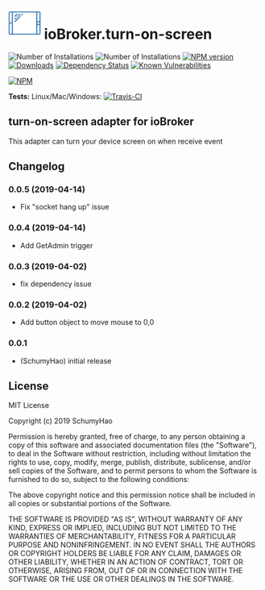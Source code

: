 <h1>
    <img src="admin/turn-on-screen.png" width="64"/>
    ioBroker.turn-on-screen
</h1>

![Number of Installations](http://iobroker.live/badges/turn-on-screen-installed.svg) ![Number of Installations](http://iobroker.live/badges/turn-on-screen-stable.svg) [![NPM version](http://img.shields.io/npm/v/iobroker.turn-on-screen.svg)](https://www.npmjs.com/package/iobroker.turn-on-screen)
[![Downloads](https://img.shields.io/npm/dm/iobroker.turn-on-screen.svg)](https://www.npmjs.com/package/iobroker.turn-on-screen)
[![Dependency Status](https://img.shields.io/david/smarthomefans/iobroker.turn-on-screen.svg)](https://david-dm.org/smarthomefans/iobroker.turn-on-screen)
[![Known Vulnerabilities](https://snyk.io/test/github/smarthomefans/ioBroker.turn-on-screen/badge.svg)](https://snyk.io/test/github/smarthomefans/ioBroker.turn-on-screen)

[![NPM](https://nodei.co/npm/iobroker.turn-on-screen.png?downloads=true)](https://nodei.co/npm/iobroker.turn-on-screen/)

**Tests:** Linux/Mac/Windows: [![Travis-CI](http://img.shields.io/travis/smarthomefans/ioBroker.turn-on-screen/master.svg)](https://travis-ci.org/smarthomefans/ioBroker.turn-on-screen)

## turn-on-screen adapter for ioBroker

This adapter can turn your device screen on when receive event

## Changelog
### 0.0.5 (2019-04-14)
* Fix "socket hang up" issue

### 0.0.4 (2019-04-14)
* Add GetAdmin trigger

### 0.0.3 (2019-04-02)
* fix dependency issue

### 0.0.2 (2019-04-02)
* Add button object to move mouse to 0,0

### 0.0.1
* (SchumyHao) initial release

## License
MIT License

Copyright (c) 2019 SchumyHao

Permission is hereby granted, free of charge, to any person obtaining a copy
of this software and associated documentation files (the "Software"), to deal
in the Software without restriction, including without limitation the rights
to use, copy, modify, merge, publish, distribute, sublicense, and/or sell
copies of the Software, and to permit persons to whom the Software is
furnished to do so, subject to the following conditions:

The above copyright notice and this permission notice shall be included in all
copies or substantial portions of the Software.

THE SOFTWARE IS PROVIDED "AS IS", WITHOUT WARRANTY OF ANY KIND, EXPRESS OR
IMPLIED, INCLUDING BUT NOT LIMITED TO THE WARRANTIES OF MERCHANTABILITY,
FITNESS FOR A PARTICULAR PURPOSE AND NONINFRINGEMENT. IN NO EVENT SHALL THE
AUTHORS OR COPYRIGHT HOLDERS BE LIABLE FOR ANY CLAIM, DAMAGES OR OTHER
LIABILITY, WHETHER IN AN ACTION OF CONTRACT, TORT OR OTHERWISE, ARISING FROM,
OUT OF OR IN CONNECTION WITH THE SOFTWARE OR THE USE OR OTHER DEALINGS IN THE
SOFTWARE.
